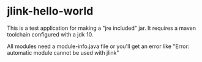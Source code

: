 # jlink-hello-world

This is a test application for making a "jre included" jar.
It requires a maven toolchain configured with a jdk 10.

All modules need a module-info.java file or you'll get an error like
"Error: automatic module cannot be used with jlink"
